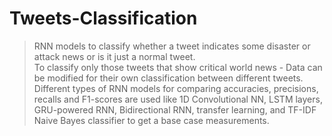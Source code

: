 # Tweets-Classification
> RNN models to classify whether a tweet indicates some disaster or attack news or is it just a normal tweet.\
> To classify only those tweets that show critical world news - Data can be modified for their own classification between different tweets.\
> Different types of RNN models for comparing accuracies, precisions, recalls and F1-scores are used like 1D Convolutional NN, LSTM layers, GRU-powered RNN, Bidirectional RNN, transfer learning, and TF-IDF Naive Bayes classifier to get a base case measurements.
